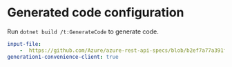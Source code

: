 # Generated code configuration

Run `dotnet build /t:GenerateCode` to generate code.

``` yaml
input-file:
    -  https://github.com/Azure/azure-rest-api-specs/blob/b2ef7a77a391f371c6a4f806c9b9f4f305bca697/specification/mixedreality/data-plane/Microsoft.MixedReality/preview/0.3-preview.2/mr-aoa.json
generation1-convenience-client: true
```
